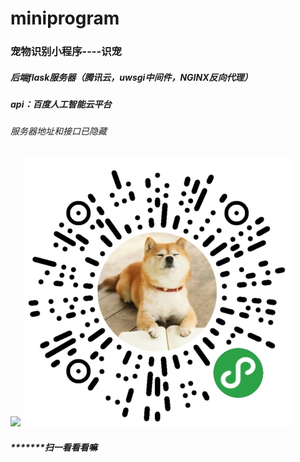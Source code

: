 # miniprogram
### 宠物识别小程序----识宠
##### 后端flask服务器（腾讯云，uwsgi中间件，NGINX反向代理）
##### api：百度人工智能云平台
###### 服务器地址和接口已隐藏
![](https://github.com/skyfaker/miniprogram/tree/master/miniprogram/下载.png)
![](./miniprogram/下载.png)
##### *******扫一看看看嘛
